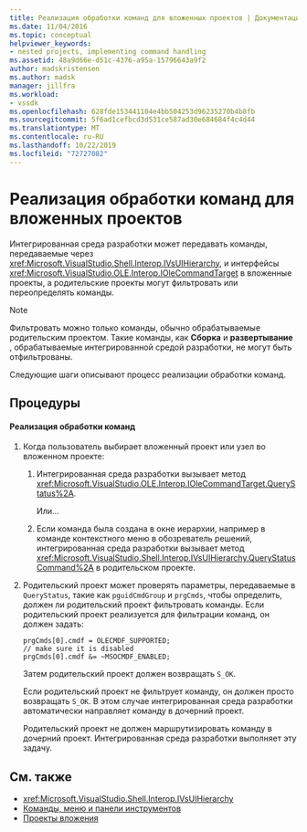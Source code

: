```yaml
---
title: Реализация обработки команд для вложенных проектов | Документация Майкрософт
ms.date: 11/04/2016
ms.topic: conceptual
helpviewer_keywords:
- nested projects, implementing command handling
ms.assetid: 48a9d66e-d51c-4376-a95a-15796643a9f2
author: madskristensen
ms.author: madsk
manager: jillfra
ms.workload:
- vssdk
ms.openlocfilehash: 628fde153441104e4bb504253d96235270b4b8fb
ms.sourcegitcommit: 5f6ad1cefbcd3d531ce587ad30e684684f4c4d44
ms.translationtype: MT
ms.contentlocale: ru-RU
ms.lasthandoff: 10/22/2019
ms.locfileid: "72727082"
---
```

# <a name="implementing-command-handling-for-nested-projects"></a>Реализация обработки команд для вложенных проектов
Интегрированная среда разработки может передавать команды, передаваемые через <xref:Microsoft.VisualStudio.Shell.Interop.IVsUIHierarchy>, и интерфейсы <xref:Microsoft.VisualStudio.OLE.Interop.IOleCommandTarget> в вложенные проекты, а родительские проекты могут фильтровать или переопределять команды.

> [!NOTE]
> Фильтровать можно только команды, обычно обрабатываемые родительским проектом. Такие команды, как **Сборка** и **развертывание** , обрабатываемые интегрированной средой разработки, не могут быть отфильтрованы.

 Следующие шаги описывают процесс реализации обработки команд.

## <a name="procedures"></a>Процедуры

#### <a name="to-implement-command-handling"></a>Реализация обработки команд

1. Когда пользователь выбирает вложенный проект или узел во вложенном проекте:

   1. Интегрированная среда разработки вызывает метод <xref:Microsoft.VisualStudio.OLE.Interop.IOleCommandTarget.QueryStatus%2A>.

      Или...

   2. Если команда была создана в окне иерархии, например в команде контекстного меню в обозреватель решений, интегрированная среда разработки вызывает метод <xref:Microsoft.VisualStudio.Shell.Interop.IVsUIHierarchy.QueryStatusCommand%2A> в родительском проекте.

2. Родительский проект может проверять параметры, передаваемые в `QueryStatus`, такие как `pguidCmdGroup` и `prgCmds`, чтобы определить, должен ли родительский проект фильтровать команды. Если родительский проект реализуется для фильтрации команд, он должен задать:

   ```
   prgCmds[0].cmdf = OLECMDF_SUPPORTED;
   // make sure it is disabled
   prgCmds[0].cmdf &= ~MSOCMDF_ENABLED;
   ```

    Затем родительский проект должен возвращать `S_OK`.

    Если родительский проект не фильтрует команду, он должен просто возвращать `S_OK`. В этом случае интегрированная среда разработки автоматически направляет команду в дочерний проект.

    Родительский проект не должен маршрутизировать команду в дочерний проект. Интегрированная среда разработки выполняет эту задачу.

## <a name="see-also"></a>См. также
- <xref:Microsoft.VisualStudio.Shell.Interop.IVsUIHierarchy>
- [Команды, меню и панели инструментов](../../extensibility/internals/commands-menus-and-toolbars.md)
- [Проекты вложения](../../extensibility/internals/nesting-projects.md)
